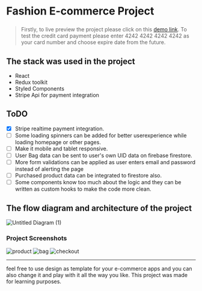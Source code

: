 # Fashion E-commerce Project
###
>Firstly, to live preview the project please click on this [demo link](https://fashionecommerce.netlify.app/).
To test the credit card payment please enter 4242 4242 4242 4242 as your card number and choose expire date from the future.

## The stack was used in the project
- React
- Redux toolkit
- Styled Components
- Stripe Api for payment integration

## ToDO
- [x] Stripe realtime payment integration.
- [ ] Some loading spinners can be added for better userexperience while loading homepage or other pages.
- [ ] Make it mobile and tablet responsive.
- [ ] User Bag data can be sent to user's own UID data on firebase firestore.
- [ ] More form validations can be applied as user enters email and password instead of alerting the page
- [ ] Purchased product data can be integrated to firestore also.
- [ ] Some components know too much about the logic and they can be written as custom hooks to make the code more clean.

## The flow diagram and architecture of the project
![Untitled Diagram (1)](https://user-images.githubusercontent.com/78186900/185489222-962e08c3-3b00-41d6-8bcd-f3a2bc2cb51a.jpg)

### Project Screenshots
![product](https://user-images.githubusercontent.com/78186900/185487351-2e7c49c7-a881-4e82-a410-d60f1e9cc77d.jpg)
![bag](https://user-images.githubusercontent.com/78186900/185485745-726c5ef9-a293-4e46-99d5-f1db9bcec2ca.jpg)
![checkout](https://user-images.githubusercontent.com/78186900/185487333-f400dc56-a2d2-454e-8d46-55371ba50d7b.jpg)

---
feel free to use design as template for your e-commerce apps and you can also change it and play with it all the way you like. This project was made for learning purposes.
